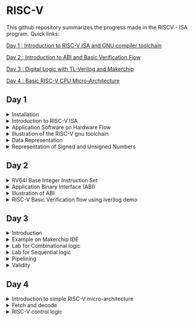 # RISC-V

This github repository summarizes the progress made in the RISCV - ISA program. Quick links:

[Day 1 : Introduction to RISC-V ISA and GNU compiler toolchain](#day-1)

[Day 2 : Introduction to ABI and Basic Verification Flow](#day-2)

[Day 3 : Digital Logic with TL-Verilog and Makerchip](#day-3)

[Day 4 : Basic RISC-V CPU Micro-Architecture](#day-4)

## Day 1 

<details> 
<summary> Installation </summary>

Install the dependencies using the following command :
```
sudo apt-get install libboost-regex-dev
```

**Steps to install the toolchain**
```
git clone https://github.com/kunalg123/riscv_workshop_collaterals.git
cd riscv_workshop_collaterals
chmod +x run.sh
./run.sh
```

Once you run it you will get make error. ignore it  and type the following command
```
cd ~/riscv_toolchain/iverilog/
git checkout --track -b v10-branch origin/v10-branch
git pull 
chmod 777 autoconf.sh 
./autoconf.sh 
./configure 
make
sudo make install 
```

- To set the PATH variable in .bashrc
```
gedit .bashrc

#Type at last line
export PATH="/home/sahil/riscv_toolchain/riscv64-unknown-elf-gcc-8.3.0-2019.08.0-x86_64-linux-ubuntu14/bin:$PATH" 

# close the bashrc and type in terminal
source .bashrc
```

</details>

<details>
  <summary>Introduction to RISC-V ISA </summary>

RISC-V ISA is a base integer ISA and must be present in any implemenatation along with some optional extension. The RISC-V has been designed to support extensive customization and specialization which can be extended  with  one  or  more  optional  instruction-set  extensions,  but  the  base  integer instructions cannot be redefine. The different instructions included in RISC-V are listed below.

1. Pseudo instructions - For e.g- mv,li,ret etc
2. Base integer instruction (RV64I, RV32I)-For e.g-lui,addi etc
3. Multiply extension (RV64M) -For e.g- mulw,divw etc
4. Single and double floating point instruction (RV64F, RV64D) -For e.g- flw,fadd etc
5. Application binary instruction 
6. Memory allocation and stack pointer

To know more about RISC-V check on this link [here](https://riscv.org/wp-content/uploads/2017/05/riscv-spec-v2.2.pdf).

Each base integer set is characterized by the  width  of the register (XLEN) and size of the user address space. The most important advantage of RISC-V is that it is an open standard instruction which is easily available for academics and commercial purposes free of cost.

</details>

<details>
  <summary>Application Software on Hardware Flow</summary>

![1](https://github.com/SahilSira/RISC-V/assets/140998855/fd9b355d-a776-4c1f-a3f8-d699f0d7f882)

When a C program needs to run on a hardware chip, it goes through a series of steps. First, the C program is turned into assembly language, specifically RISCV assembly language in this case. Then, this assembly language is transformed into machine language consisting of 0s and 1s. These binary instructions are what the chip understands and executes. There's a bridge between the RISCV assembly language and the physical layout of the chip. This bridge is made using Hardware Description Language, which is more closely related to the hardware's workings. To create a RISC specification, the architecture needs to be implemented in a way that registers transfer data. This process involves converting from RTL (Register Transfer Level) to the layout, a process known as RTL to GDSII flow. This ensures that all applications function properly on the hardware.

To make an application work on the hardware, it has to pass through the software system. Here, the system software comes into play, which includes the Operating System (OS), compiler, and assembler. The OS handles tasks like input/output and memory allocation, while the compiler turns the high-level code (like C or C++) into a set of instructions. These instructions depend on the hardware's structure. For a RISC-V system, the instructions follow the RISC-V architecture. The assembler then takes these instructions and turns them into a binary form, which is basically a machine language program. This binary representation is what the hardware ultimately receives and processes. These instructions act as a link between the C language and the intricate hardware components. This link is formally called the Instruction Set Architecture (ISA). In hardware's language, only 0s and 1s make sense, and they serve as the foundation for communication between software and hardware.

</details>

<details>
  <summary>Illustration of the RISC-V gnu toolchain</summary>

#### O1 mode 
Consider the simple C program given below which calculates the sum of the number form 1 to n. 

```
#include<stdio.h>
int main()
{
    int i ,sum=0,n=9;
    for (i=1;i<=n;i++)
        sum+=i;
    printf("The sum of numbers from 1 to %d is %d\n",n,sum);
    return 0;
}
```
In order to map this command to riscv based assembly language compile it using the riscv-gnu-toolchain shown below

```
riscv64-unknown-elf-gcc -O1 -mabi=lp64 -march=rv64i -o sum1ton_O1.o sum1ton.c
riscv64-unknown-elf-objdump -d sum1ton_O1.o | less
spike pk sum1ton_O1.o 
```

**Output of the disassembled file**

![dis_main](https://github.com/SahilSira/RISC-V/assets/140998855/a6af741e-50aa-4a54-bbd8-8d1fbef1d441)

To debug line by line
```
spike -d pk sum1ton_O1.o 
until pc 0 10184
reg 0 sp
reg 0 a2
```

**Output of the spike in debug mode is shown below :**

![spike](https://github.com/SahilSira/RISC-V/assets/140998855/a0229bb1-e7c1-450f-87cb-169e8da8d282)

#### Ofast mode
Consider the same [C program] given in the O1 mode.

In order to map this command to riscv based assembly language compile it in Ofast mode using the riscv-gnu-toolchain shown below

```
riscv64-unknown-elf-gcc -Ofast -mabi=lp64 -march=rv64i -o sum1ton_Ofast.o sum1ton.c
riscv64-unknown-elf-objdump -d sum1ton_Ofast.o | less
spike pk sum1ton_Ofast.o 
```

**Output of the disassembled file**

![dis_main_ofast](https://github.com/SahilSira/RISC-V/assets/140998855/0dcf8144-41a0-4c0a-ad53-605b73bd277a)

**Observation** - The same C code compiled in Ofast mode used less number of instruction compared to the O1 mode.

</details>

<details>
  <summary>Data Representation</summary>

![2](https://github.com/SahilSira/RISC-V/assets/140998855/dbda3b8e-dd17-45af-a7c0-dab81170aa2e)

In RISC-V and computer architecture in general, several terms relate to data representation and storage. Let's explore them:

1. **Byte:** - A byte is the fundamental unit of data storage and representation in computers. It consists of 8 bits and can represent a single character or value.

2. **Word:** - A word typically refers to the natural data size that a processor operates with. In RISC-V, the term "word" can vary based on the architecture. For example, in RV32 (32-bit architecture), a word is 4 bytes (32 bits), while in RV64 (64-bit architecture), a word is 8 bytes (64 bits).

3. **Double Word:** - A double word is twice the size of a word. In RISC-V, for example, in RV32, a double word is 8 bytes (64 bits), and in RV64, a double word is 16 bytes (128 bits).

4. **Least Significant Bit (LSB):** -  The least significant bit is the lowest-order bit in a binary representation. 

5. **Most Significant Bit (MSB):** -  The most significant bit is the highest-order bit in a binary representation. It has the greatest influence on the overall value of a number. The MSB is the bit that represents the largest power of two.


6. **Endianess:** - Endianess refers to how multi-byte data is stored in memory. In a big-endian system, the most significant byte is stored at the lowest memory address, while in a little-endian system, the least significant byte is stored at the lowest memory address. RISC-V supports both big-endian and little-endian modes.

7. **Byte addressing** -  is a memory addressing scheme used in computer systems to identify and access individual bytes of data within the computer's memory. In byte addressing, each individual byte in the memory has a unique address, allowing direct access to and manipulation of single bytes of data. In RISC-V, like in many other computer architectures, memory is byte-addressable.

Understanding these terms is crucial when working with data representation, memory allocation, and programming in computer systems, including the RISC-V architecture.

</details>

<details>
  <summary>Representation of Signed and Unsigned Numbers</summary>

#### Unsigned Numbers
Unsigned numbers don’t have any sign, these can contain only magnitude of the number. So, representation of unsigned binary numbers are all positive numbers only.
Since there is no sign bit in this unsigned binary number, so N bit binary number represent its magnitude only. Zero (0) is also unsigned number. Every number in unsigned number representation has only one unique binary equivalent form, so this is unambiguous representation technique. The range of unsigned binary number is from  **0 to ((2^n)-1)**.

Consider the C code given below which demostrates the maximum unsigned number the RV64I can store. 

```
#include<stdio.h>
#include<math.h>

int main()
{
    unsigned long long int max = (unsigned long long int)(pow(2,64)-1); //Line 1
    // unsigned long long int max = (unsigned long long int)(pow(2,127)-1);// Line 2
    // unsigned long long int max = (unsigned long long int)(pow(2,64)*-1);// Line 3
    // unsigned long long int max = (unsigned long long int)(pow(-2,64)-1);// Line 4
    // unsigned long long int max = (unsigned long long int)(pow(-2,63)-1);// Line 5
    // unsigned long long int max = (unsigned long long int)(pow(2,10)-1);// Line 6
    printf("Highest number represented by unsigned long long  int is %llu \n",max);
    return 0;
}
```
___
***Note***</br>

**%llu** - is the format specifier for 64-bit unsigned integer.

**%lld** - is the format specifier for 64-bit signed integer.

Uncomment the lines in the code appropriately and view the result.
___

- Line 1 will execute and give the result of (2^64)-1.</br>
- Line 2 will execute and give the result of (2^64)-1 instead of (2^127)-1 since the maximum unsigned value that can be stored in the 64 bit register is (2^64)-1.</br>
- Line 3 will execute and give the result of 0 instead of -(2^64) since the minimum unsigned value that can be stored in 64 bit register is 0.</br>
- Line 4 will execute and give the result of 0 instead of (2^64)-1.</br>
- Line 5 will execute and give the result of 0 instead of -(2^64) since the minimum unsigned value that can be stored in 64 bit register is 0.</br>
- Line 6 will execute and give the result of 1024 since the value of max is less that (2^64)-1.

To compile and execute the C code in RISC-V gnu toolchain follow the steps given below:

```
riscv64-unknown-elf-gcc -Ofast -mabi=lp64 -march=rv64i -o unsign_num_new.o unsign_num.c 
spike  pk unsign_num_new.o 
```

**Output of the execution**

![unsigne](https://github.com/SahilSira/RISC-V/assets/140998855/13cc63f4-60fb-4932-9d1b-a8f458e5ad27)

![unsigned out](https://github.com/SahilSira/RISC-V/assets/140998855/5adbc7cf-f28c-49e0-aac2-7321cda3554b)


#### Signed Numbers
Generally 2's complement representation is used for the signed numbers. 2’s complement of a number is obtained by inverting each bit of given number plus 1 to least significant bit (LSB). So, positive numbers are represented in binary form and negative numbers are represented in 2’s complement form. There is extra bit for sign representation. If value of sign bit is 0, then number is positive and you can directly represent it in simple binary form, but if value of sign bit 1, then number is negative and 2’s complement of given binary number should be taken. In this representation, zero (0) has only one (unique) representation which is always positive. The range of 2’s complement form is from  **(-2^(n-1))  to ((2^(n-1))-1)**.

Consider the C code given below which demostrates the maximum and minimum signed number the RV64I can store. 


```
#include<stdio.h>
#include<math.h>

int main()
{
    long long int max = (long long int)(pow(2,63)-1);
    long long int min = (long long int)(pow(-2,63));
    printf("Highest number represented by long long  int is %lld \n",max);
    printf("Smallest number represented by long long  int is %lld \n",min);
    return 0;
}
```
To compile and execute the C code in RISC-V gnu toolchain follow the steps given below:

```
riscv64-unknown-elf-gcc -Ofast -mabi=lp64 -march=rv64i -o sign_num_new.o sign_num.c 
spike  pk sign_num_new.o 
```

**Output of the execution**

![signed](https://github.com/SahilSira/RISC-V/assets/140998855/be7ba122-9ab4-4366-be44-971c9d7913a5)

**Different types of format specifiers**

![3](https://github.com/SahilSira/RISC-V/assets/140998855/70fe7fb5-e5ba-4a54-a4ce-4b22fb1b6349)

</details>


## Day 2

<details>
  <summary>RV64I Base Integer Instruction Set</summary>

RV64I is the base integer instruction set for the 64-bit architecture, which builds upon the RV32I variant. RV64I shares most of the instructions with RV32I but the width of registers is different and there are a few additional instructions only in RV64I. The base integer instruction set has 47 instructions (35 instructions from RV32I and 12 instructions from RV64I). The instructions and their format is shown below :

![1](https://github.com/SahilSira/RISC-V/assets/140998855/1098a0b8-77f6-429e-abc0-3a472da07ea4)

There are 31 general-purpose registers x1–x31, which hold integer values. Register x0 is hardwired to the constant 0. There is no hardwired subroutine return address link register, but the standard software calling convention uses register x1 to hold the return address on a call. For RV32, the x registers are 32 bits wide, and for RV64, they are 64 bits wide. The term XLEN to refer to the current width of an x register in bits (either 32 or 64).

![2](https://github.com/SahilSira/RISC-V/assets/140998855/c748f0f7-99ef-404a-af05-cc5856c3f227)

![3](https://github.com/SahilSira/RISC-V/assets/140998855/d7f3058b-dec9-402c-b3ef-5ae19426ae9f)

In the RISC-V instruction set architecture, instructions are categorized into different formats based on their opcode and operand types. These formats are denoted by single-letter abbreviations. Here's an explanation of each type:

- **R-Type (Register Type)** -  These instructions involve operations that operate on two source registers and store the result in a destination register. They include arithmetic, logical, and bitwise operations. The typical format is: opcode rd, rs1, rs2.

- **I-Type (Immediate Type)** - These instructions have an immediate (constant) value as one of their operands, and they work with a source register to perform operations like arithmetic, logical, and memory operations. The typical format is: opcode rd, rs1, imm.

- **S-Type (Store Type)** - S-type instructions are used for storing data into memory. They combine a source register, a destination address (base register), and an immediate offset to determine where the data should be stored. The typical format is: opcode rs2, imm(rs1).

- **B-Type (Branch Type)** - B-type instructions are used for conditional branching. They compare values from two source registers and use an immediate offset to determine the branching target. These instructions support operations like equality, inequality, and comparison. The typical format is: opcode rs1, rs2, imm.

- **U-Type (Upper Immediate Type)** - U-type instructions are used for loading immediate values into registers. They include unconditional jump instructions. These instructions operate on a single source register and use an immediate value to specify the upper bits of the result. The typical format is: opcode rd, imm.

- **J-Type (Jump Type)** J-type instructions are used for unconditional jumps. They involve using an immediate offset to determine the target address of the jump. These instructions are typically used for implementing function calls and other control flow changes. The typical format is: opcode rd, imm.

The instruction format for all types is shown below :

![4](https://github.com/SahilSira/RISC-V/assets/140998855/935d7e6a-0140-4bda-8d55-abd4237816e1)

To know more about the instructions check this [link](https://riscv.org/wp-content/uploads/2017/05/riscv-spec-v2.2.pdf).

</details>

<details>
  <summary>Application Binary Interface (ABI)</summary>

The ABI is a set of rules that govern how software components, like programs and libraries, interact with each other at the binary level. It defines things like how data is passed between different parts of a program, how function calls are made, and how data structures are organized in memory. The ABI ensures compatibility between different parts of a software ecosystem, making it possible for programs to work together seamlessly even if they're written in different languages or compiled by different compilers. The application program can directly access the registers of the RISC V architecture using system calls. The ABI also known as system call interface enables the application to access the hardware resources via registers.A system call is a specific request your program makes to the operating system to perform a task it can't do on its own. For example, if your program needs to read a file, it would make a system call to ask the operating system to read the file and give it the data. System calls are a way for programs to access the more powerful features of the operating system while staying within the rules defined by the ABI. The ISA is inherently divided into two parts: User & System ISA and User ISA the latter is available to the user directly by system calls.

</details>

<details>
  <summary>Illustration of ABI</summary>

Consider the C code given below which calculates the sum from 1 to 9 :
```
#include<stdio.h>

extern int load(int x, int y);

int main()
{
    int result = 0;
    int count = 9;
    result = load(0x0,count+1);
    printf("Sum of numbers from 1 to %d is %d\n",count,result);
    
}
```

Consider the assembly code (ASM) given below :
```
.section .text 
.global load
.type load, @function

load:
    add a4, a0, zero
    add a2, a0, a1
    add a3, a0, zero
loop : add a4, a3, a4
       addi a3, a3, 1
       blt a3, a2, loop
       add a0, a4, zero
       ret
```
The flow chart of the function performed by ASM code is shown below :

![5](https://github.com/SahilSira/RISC-V/assets/140998855/d7decab2-afef-4811-8358-4006ee4ef0a2)

To illustrate the ABI the C code shown above will send the values to the ASM code through the function load and the ASM code will perform the function and return the value to C code and the value is displayed by the C code.

**Steps to perform the lab task mentioned above**
```
riscv64-unknown-elf-gcc -Ofast -mabi=lp64 -march=rv64i -o custom_1_to_9.o custom_1_to_9.c load.S
riscv64-unknown-elf-objdump -d custom_1_to_9.o | less
spike pk custom_1_to_9.o
```

**Outputs of the Lab**

![sum](https://github.com/SahilSira/RISC-V/assets/140998855/5e7c8222-8795-42a9-80be-765a51c297b6)

![sum_disasselbe](https://github.com/SahilSira/RISC-V/assets/140998855/ef60e8f4-e052-4174-8bd1-c96c9c6be1d9)

</details>

<details>
  <summary>RISC-V Basic Verification flow using iverilog demo</summary>

For verification of the RISC-V CPU the C code will be converted into HEX file and it will be given to the RISC-V CPU and the output will be displayed and verified. The block diagram is shown below :

![6](https://github.com/SahilSira/RISC-V/assets/140998855/83a88fd3-abeb-4e79-9b9b-04d5b9efae12)

For demo go to the lab directory using the command given below :
```
cd ~/riscv_workshop_collaterals/labs/
chmod 777 rv32im.sh
./rv32im.sh  # Contains necessary commands to convert C to hex
```

**Output, Script(rv32im.sh) and firmare.hex**

![lab](https://github.com/SahilSira/RISC-V/assets/140998855/f042481b-14cc-4f30-9bb3-51b48d1bd85e)

![rvsim](https://github.com/SahilSira/RISC-V/assets/140998855/4adcd9eb-beae-4522-886d-0950ce2fc2c1)

![hex](https://github.com/SahilSira/RISC-V/assets/140998855/7ed48be5-3751-4add-98de-e778a3590819)

</details>


## Day 3 
<details >
<summary >Introduction</summary>

TL-Verilog was used as the HDL of choice for this project. Projects on Makerchip can be completely designed using TL-Verilog. Transaction Level - Verilog standard is an extension of Verilog which has various advantages like simpler syntax, shorter codes and easy pipelining. You can learn more about TL-Verilog [here](http://tl-x.org/).

Timing abstract can be done in TL-Verilog. This model is specified for pipelines where the sequential elements are generated by tools from the pipelined specification. This allows for easy retiming without the risk of introduction of any functional bugs. More information on timing abstract in TL-Verilog can be found in the IEEE paper ["Timing-Abstract Circuit Design in Transaction-Level Verilog" by Steven Hoover](https://ieeexplore.ieee.org/document/8119264).

</details>

<details>
  <summary>Example on Makerchip IDE </summary>

  ## Makerchip IDE: 
Makerchip is a free online environment for developing high-quality integrated circuits. You can code, compile, simulate, and debug Verilog designs, all from your browser. Your code, block diagrams, and waveforms are tightly integrated.

## Loading pythagorean Example on Makerchip IDE

![1](https://github.com/SahilSira/RISC-V/assets/140998855/cd411bd7-db16-434d-8659-11a668f51145)

## Conway's Game of Life

![29](https://github.com/SahilSira/RISC-V/assets/140998855/39e97598-bd45-49b1-ac7e-af36c490817c)

</details>

<details >
<summary >Lab for Combinational logic </summary>


We will first implement some basic logic gates on Makerchip IDE to gain understanding of the platform. In TL verilog we simply code the logic itself without requiring to declare the variables separately and $in assignment is also not required

## NOT Gate Example on Makerchip IDE

![2](https://github.com/SahilSira/RISC-V/assets/140998855/b0ad6e8c-887a-4922-9446-17bdac2f4c3c)

## OR Gate Example on Makerchip IDE

![4](https://github.com/SahilSira/RISC-V/assets/140998855/086a970a-30c9-4c8b-9390-4f7c783eacb0)

## AND Gate Example on Makerchip IDE

![3](https://github.com/SahilSira/RISC-V/assets/140998855/58673dbf-2399-4bb1-9dad-e46f6138fdea)

## XOR Gate Example on Makerchip IDE

![5](https://github.com/SahilSira/RISC-V/assets/140998855/bcb69a84-ae96-4aa8-a105-47963d91ad54)

## Vector Addition on Makerchip IDE

![6](https://github.com/SahilSira/RISC-V/assets/140998855/d6853ec4-6f34-412f-a060-059dba347529)

## 2:1Multiplexer on Makerchip IDE

![7](https://github.com/SahilSira/RISC-V/assets/140998855/57a9160f-5bb4-4eec-b176-ed99114cae06)

## 2:1 Vector Multiplexer on Makerchip IDE

![8](https://github.com/SahilSira/RISC-V/assets/140998855/588447ab-df8d-4396-9fa4-ec78041aff21)

## Calculator on Makerchip IDE

This is a combinational calculator that can perform +, -, *, / on two input values.

![9](https://github.com/SahilSira/RISC-V/assets/140998855/45b8b2f5-90de-496c-a870-5230d0431ee6)

</details>
<details >
  
<summary >Lab for Sequential  logic </summary>

Sequential logic refers to a type of digital logic circuit or system in which the output depends not only on the current inputs but also on the previous states of the circuit. Unlike combinational logic, which only considers the current inputs to generate outputs, sequential logic incorporates memory elements to store information and generate outputs based on both current inputs and past history.

## Fibonacci Series

The block diagram of the fibonacci series generator is shown below :

![10](https://github.com/SahilSira/RISC-V/assets/140998855/0f25c81a-da3c-4554-a846-938e7781fb29)

Output:

![15](https://github.com/mavi62/IIITB_VLSI/assets/57127783/3d1e3090-6c65-46c6-b2d7-8c732c5fd7cf)


## Free running counter

The block diagram of the free running counter is shown below :

![12](https://github.com/SahilSira/RISC-V/assets/140998855/8578d8f5-2521-4452-b76d-55f3f2580a35)

Output:

![13](https://github.com/SahilSira/RISC-V/assets/140998855/e6f66dc3-a8a3-4af4-8100-e568993b59fd)

## Sequential Calculator`

It works like a normal calculator in which the result of the previous operation is considered as one of the operand for the next operation. Upon reset the result becomes zero.

![15](https://github.com/SahilSira/RISC-V/assets/140998855/f96b7566-cb29-404e-b139-5a3d5818b15b)

</details>

<details> <summary > Pipelining </summary>
	
Pipelining or timing abstract is an important feature in TL verilog as it can be implemented very easily with fewer codes as compared to system verilog which reduces bugs to a great extent. An example of the pipeling for pythogoras theorem using both TL verilog and system verilog in this repo . In TL verilog pipeling can be implemented by defining the pipeline as |calc and the different pipeline stages should be properly align and are indicated by @1, @2 and so on.

## Pipelined pythagorean theorem

![17](https://github.com/SahilSira/RISC-V/assets/140998855/987f6d61-2fe4-47e1-ab79-918fa5f15af4)

## Error detection:

![18](https://github.com/SahilSira/RISC-V/assets/140998855/988420b7-b4f5-4a56-87ec-ce75a4b3dd59)

## Counter and Calculator in Pipeline

The block diagram of the counter with calculator in pipeline is shown below :

![19](https://github.com/SahilSira/RISC-V/assets/140998855/94385eba-fefb-4f19-a6fe-c30a3c2c258e)

The TL-Verilog code is given below :

```
   $reset = *reset;
   $op[1:0] = $random[1:0];
   $val2[31:0] = $rand2[3:0];
   
   |calc
      @1
         $val1[31:0] = >>1$out;
         $sum[31:0] = $val1+$val2;
         $diff[31:0] = $val1-$val2;
         $prod[31:0] = $val1*$val2;
         $div[31:0] = $val1/$val2;
         $out[31:0] = $reset ? 32'h0 : ($op[1] ? ($op[0] ? $div : $prod):($op[0] ? $diff : $sum));
         
         $cnt[31:0] = $reset ? 0 : (>>1$cnt + 1); 

```

![20](https://github.com/SahilSira/RISC-V/assets/140998855/4f0b6dff-762f-45b9-b6a9-e33520b0c7fb)

## 2 Cycle Calculator

The block diagram of the 2 cycle calculator is shown below:

![21](https://github.com/SahilSira/RISC-V/assets/140998855/18697c74-184b-4b17-a11d-881a4675c5b7)

The TL-verilog code is shown below :
```
   $reset = *reset;
   $op[1:0] = $random[1:0];
   $val2[31:0] = $rand2[3:0];
   
   |calc
      @1
         $val1[31:0] = >>2$out;
         $sum[31:0] = $val1+$val2;
         $diff[31:0] = $val1-$val2;
         $prod[31:0] = $val1*$val2;
         $div[31:0] = $val1/$val2;
         $valid = $reset ? 0 : (>>1$valid + 1);
      @2
         $out[31:0] = ($reset | ~($valid))  ? 32'h0 : ($op[1] ? ($op[0] ? $div : $prod):($op[0] ? $diff : $sum));
```

![22](https://github.com/SahilSira/RISC-V/assets/140998855/95b6c099-4926-43ee-bd79-27940d63c158)

</details>

<details>
<summary>Validity</summary>
<br />
First, we shall see a distance accumulator coupled with a Pythagorean pipeline as shown below.
<br />
	
![23](https://github.com/SahilSira/RISC-V/assets/140998855/d57295c6-8baf-4483-ae88-fca692967cce)
<br />
The TL-verilog code is shown below :
```
$reset = *reset;
   |calc
      @1
         $reset = *reset;
      ?$valid
         @1
            $aa_sqr[31:0] = $aa[3:0] * $aa[3:0];
            $bb_sqr[31:0] = $bb[3:0] * $bb[3:0];
         @2
            $cc_sqr[31:0] = $aa_sqr + $bb_sqr;
         @3
            $out[31:0] = sqrt($cc_sqr);
      @4
         $total_distance[63:0] = $reset ? '0 : ($valid ? >>1$total_distance + $out: >>1$total_distance);  
   
```
<br />
The output for it generated in MakerChip is given below.<br />
![24](https://github.com/SahilSira/RISC-V/assets/140998855/1f1131a9-be8d-41f8-a065-b78c17ccd78d)
<br />

## Cycle Calculator with Validity

The following design is what we are required to create.<br />
![25](https://github.com/SahilSira/RISC-V/assets/140998855/fec454fb-f712-4043-a6e0-a761a234be7a)
<br />

The TL-verilog code is shown below :
```
  $reset = *reset;
   |calc
      @1
         $valid = $reset ? 0 : >>1$valid+1;
         $valid_or_reset = $valid || $reset;
      ?$valid_or_reset
         @1
            $val1[31:0] = >>2$out;
            $sum[31:0] = $val1+$val2;
            $diff[31:0] = $val1-$val2;
            $prod[31:0] = $val1*$val2;
            $div[31:0] = $val1/$val2;
            $valid = $reset ? 0 : (>>1$valid + 1);
         @2
            $out[31:0] = $reset  ? 32'h0 : ($op[1] ? ($op[0] ? $div : $prod):($op[0] ? $diff : $sum));

```
<br />
The output in Makerchip is given below.<br />
![26](https://github.com/SahilSira/RISC-V/assets/140998855/9a789f97-f055-48ba-aba3-dc0a0540a6b8)

## Cycle Calculator with Validity and memory

The design we have to implement is given below.<br />
![27](https://github.com/SahilSira/RISC-V/assets/140998855/e54b4bc4-7d86-4ee9-be19-8e0d498fff3b)

The TL-verilog code is shown below :
```
   |calc
      @0
         $reset = *reset;
         
      @1
         $val1 [31:0] = >>2$out;
         $val2 [31:0] = $rand2[3:0];
         
         $valid = $reset ? 1'b0 : >>1$valid + 1'b1 ;
         $valid_or_reset = $valid || $reset;
         
      ?$vaild_or_reset
         @1   
            $sum [31:0] = $val1 + $val2;
            $diff[31:0] = $val1 - $val2;
            $prod[31:0] = $val1 * $val2;
            $div[31:0] = $val1 / $val2;
            
         @2   
            $mem[31:0] = $reset ? 32'b0 :
                         ($op[2:0] == 3'b101) ? $val1 : >>2$mem ;
            
            $out [31:0] = $reset ? 32'b0 :
                          ($op[2:0] == 3'b000) ? $sum :
                          ($op[2:0] == 3'b001) ? $diff :
                          ($op[2:0] == 3'b010) ? $prod :
                          ($op[2:0] == 3'b011) ? $quot :
                          ($op[2:0] == 3'b100) ? >>2$mem : >>2$out ;
```
<br />
The output in Makerchip is given below.<br />

![28](https://github.com/SahilSira/RISC-V/assets/140998855/d3260de8-0949-4490-8f24-8498f3622aa5)

</details>

## Day 4

<details>
<summary>Introduction to simple RISC-V micro-architecture</summary>
The block diagram of a basic RISC-V microarchitecture is as shown in figure below. Now, using the Makerchip platform the implementation of the RISC-V microarchitecture or core is done. For starting the implementation a starter code present in reference is used. The starter code consist of -

- A simple RISC-V assembler.
- An instruction memory containing the sum 1..9 test program.
- Commented code for register file and memory.
- Visualization.
![1](https://github.com/SahilSira/RISC-V/assets/140998855/92ae0e6e-a07d-40a8-9d37-cb951aa4973a)

It's important to note that RISC-V is an instruction set architecture, and microarchitectures 
based on RISC-V can vary widely depending on the design goals of the processor manufacturer. 
Different companies and research institutions may develop their own microarchitectures that 
implement the RISC-V ISA in unique ways, tailored to specific use cases and performance goals.

Here we are designing the basic processor of 3 stages fetch, decode and execute based on 
RISC-V ISA. For starting the implementation a starter code is present in the github repository 
provided.
```bash
 https://github.com/stevehoover/RISC-V_MYTH_Workshop
```
We will follow a test driven development, ie. develop first and then test functionality.

- Template for starting point code of RISC-V CPU.
```bash
\m4_TLV_version 1d: tl-x.org
\SV
   // This code can be found in: https://github.com/stevehoover/RISC-V_MYTH_Workshop
   
   m4_include_lib(['https://raw.githubusercontent.com/BalaDhinesh/RISC-V_MYTH_Workshop/master/tlv_lib/risc-v_shell_lib.tlv'])

\SV
   m4_makerchip_module   // (Expanded in Nav-TLV pane.)
\TLV

   // /====================\
   // | Sum 1 to 9 Program |
   // \====================/
   //
   // Program for MYTH Workshop to test RV32I
   // Add 1,2,3,...,9 (in that order).
   //
   // Regs:
   //  r10 (a0): In: 0, Out: final sum
   //  r12 (a2): 10
   //  r13 (a3): 1..10
   //  r14 (a4): Sum
   // 
   // External to function:
   m4_asm(ADD, r10, r0, r0)             // Initialize r10 (a0) to 0.
   // Function:
   m4_asm(ADD, r14, r10, r0)            // Initialize sum register a4 with 0x0
   m4_asm(ADDI, r12, r10, 1010)         // Store count of 10 in register a2.
   m4_asm(ADD, r13, r10, r0)            // Initialize intermediate sum register a3 with 0
   // Loop:
   m4_asm(ADD, r14, r13, r14)           // Incremental addition
   m4_asm(ADDI, r13, r13, 1)            // Increment intermediate register by 1
   m4_asm(BLT, r13, r12, 1111111111000) // If a3 is less than a2, branch to label named <loop>
   m4_asm(ADD, r10, r14, r0)            // Store final result to register a0 so that it can be read by main program
   
   // Optional:
   // m4_asm(JAL, r7, 00000000000000000000) // Done. Jump to itself (infinite loop). (Up to 20-bit signed immediate plus implicit 0 bit (unlike JALR) provides byte address; last immediate bit should also be 0)
   m4_define_hier(['M4_IMEM'], M4_NUM_INSTRS)

   |cpu
      @0
         $reset = *reset;



      // YOUR CODE HERE
      // ...

      // Note: Because of the magic we are using for visualisation, if visualisation is enabled below,
      //       be sure to avoid having unassigned signals (which you might be using for random inputs)
      //       other than those specifically expected in the labs. You'll get strange errors for these.

   
   // Assert these to end simulation (before Makerchip cycle limit).
   *passed = *cyc_cnt > 40;
   *failed = 1'b0;
   
   // Macro instantiations for:
   //  o instruction memory
   //  o register file
   //  o data memory
   //  o CPU visualization
   |cpu
      //m4+imem(@1)    // Args: (read stage)
      //m4+rf(@1, @1)  // Args: (read stage, write stage) - if equal, no register bypass is required
      //m4+dmem(@4)    // Args: (read/write stage)
      //m4+myth_fpga(@0)  // Uncomment to run on fpga

   //m4+cpu_viz(@4)    // For visualisation, argument should be at least equal to the last stage of CPU logic. @4 would work for all labs.
\SV
   endmodule
```

</details>

<details>
<summary>Fetch and decode</summary>

Here we gonna design RiscV Cpu Core for which block diagram is given below :
![2](https://github.com/SahilSira/RISC-V/assets/140998855/5a9e72ed-3d4f-4c45-bedf-50dd82874e33)

**Program Counter Logic**

The Program Counter, often referred to as the "PC," is a fundamental component of a processor 
that keeps track of the address of the next instruction to be executed. In the RISC-V 
architecture, the PC is typically called "pc" or "pc_reg." Overall, the PC logic is crucial 
for the control flow of a program. It determines which instruction will be executed next and 
how the program progresses. RISC-V, as a RISC (Reduced Instruction Set Computer) architecture, 
emphasizes simplicity and regularity in its design, which extends to its PC handling 
mechanisms.

![3](https://github.com/SahilSira/RISC-V/assets/140998855/02ad5965-f6be-44c5-bf49-d363ce080b50)

```bash
|cpu
      @0
         $reset = *reset;
         
         $pc[31:0] = >>1$reset ? 32'b0 : >>1$pc + 32'd4;
```
- program counter implementation on makerchipIDE
![4](https://github.com/SahilSira/RISC-V/assets/140998855/0c22672c-a039-4d62-b7e2-e0cc928c69f0)

**Fetch implementation Logic**
During the fetch stage, processors fetches the instruction from the memory to the address 
pointed by the program counter. The program counters holds the address of the next stage, in 
our case it is after 4 cycle and the instruction memory holds the set of instruction to be 
executed. The snapshot of the fetch stage is shown below.
         
- logic diagram for Fetch
![5](https://github.com/SahilSira/RISC-V/assets/140998855/1f2e5846-31cd-4044-b3a9-09389258065a)

```bash
|cpu
      @0
         $reset = *reset;
         $pc[31:0] = >>1$reset ? 32'b0 : >>1$pc + 32'd4;

// Assert these to end simulation (before Makerchip cycle limit).
*passed = *cyc_cnt > 40;
*failed = 1'b0;

|cpu
      m4+imem(@1)    // Args: (read stage)

m4+cpu_viz(@4)
```
- Implementation of Fetch Logic on Makerchip along with Diagram and Visualisation.
![6](https://github.com/SahilSira/RISC-V/assets/140998855/0400b3bf-cce5-4825-9a6d-811cb59b8780)

The current implementations have errors such as the variables are not being used. Fetch Logic 
to be implemented

![7](https://github.com/SahilSira/RISC-V/assets/140998855/3e28a9fa-ec37-44b1-87b2-2469d5731cce)

- code for implementation of Fetch
```bash
@0
         $reset = *reset;
         $pc[31:0] = >>1$reset ? 32'b0 : >>1$pc + 32'd4;
      @1
         $imem_rd_addr[M4_IMEM_INDEX_CNT-1:0] = $pc[M4_IMEM_INDEX_CNT+1:2];
         $imem_rd_en = !$reset;
         $instr[31:0] = $imem_rd_data[31:0];
      
      ?$imem_rd_en
         @1
            $imem_rd_data[31:0] = /imem[$imem_rd_addr]$instr;          
```

- Final implementation of Fetch Logic

![8](https://github.com/SahilSira/RISC-V/assets/140998855/062d8cc2-2681-4345-9a34-d8400f0aa165)

![9](https://github.com/SahilSira/RISC-V/assets/140998855/20dc0019-9990-43ea-b447-183edbe40cc3)

**Decode Logic**

Under this section, we look into how to decode the instruction code we fetched from memory.

- Logic Diagram for Decode stage.

![10](https://github.com/SahilSira/RISC-V/assets/140998855/0fe2cfb1-071f-4763-90bb-dd8275364ab6)

Before moving on to Decode logic implementation, it is important to understand how the 
instruction set and opcode are defined in RISC-V. We have dicussed before the different types 
of the instruction types. The various types of instrutcion types are summarised in the table 
along with the binary code. There are 6 instructions type in RISC-V :

- Register (R) type
- Immediate (I) type
- Store (S) type
- Branch (B) type
- Upper immediate (U) type
- Jump (J) type

![11](https://github.com/SahilSira/RISC-V/assets/140998855/c4559145-fb41-47d0-81fc-51afacf6f836)




-code for decode logic
```bash
@1
         $is_i_instr = $instr[6:2] ==? 5'b0000x || 
                       $instr[6:2] ==? 5'b001x0 || 
                       $instr[6:2] == 5'b11001;
         $is_r_instr = $instr[6:2] ==? 5'b011x0 || 
                       $instr[6:2] == 5'b01011 || 
                       $instr[6:2] == 5'b10100;
         $is_s_instr = $instr[6:2] ==? 5'b0100x;
         $is_b_instr = $instr[6:2] ==? 5'b11000;
         $is_j_instr = $instr[6:2] ==? 5'b11011;
         $is_u_instr = $instr[6:2] ==? 5'b0x101;
```
- Implementation for fetch logic
![12](https://github.com/SahilSira/RISC-V/assets/140998855/5c75c993-18dd-4f50-9de3-df9601e20169)

![13](https://github.com/SahilSira/RISC-V/assets/140998855/18000745-442c-4595-bb4f-089d63efadf6)

*Lab on instruction immediate code*
![14](https://github.com/SahilSira/RISC-V/assets/140998855/47dbff7d-075e-4310-9e67-e4438939abd3)

- Code or determining *immediate* for decode logic implementaion
```bash
		      $imm[31:0] = $is_i_instr ? {{21{$instr[31]}}, $instr[30:20]} :
                      $is_s_instr ? {{21{$instr[31]}}, $instr[30:25], $instr[11:7]} :
                      $is_b_instr ? {{20{$instr[31]}}, $instr[7], $instr[30:25], $instr[11:8], 1'b0} :
                      $is_u_instr ? {$instr[31:12], 12'b0} :
                      $is_j_instr ? {{12{$instr[31]}}, $instr[19:12], $instr[20], $instr[30:21], 1'b0} :
                                    32'b0;
```
- Implementaion of the immediate instruction set
![15](https://github.com/SahilSira/RISC-V/assets/140998855/a3d3a2cf-7dfc-4a31-b602-5e1bd7a9e7c2)
- VIZ
![16](https://github.com/SahilSira/RISC-V/assets/140998855/e4c9a80a-a4c8-4e06-9228-902cb0e8a2a3)

*Lab on instruction decode*
![17](https://github.com/SahilSira/RISC-V/assets/140998855/7b9f689b-8c94-46bd-82da-ea70ecbe1974)

- Code fo nstruction code implmentaion
```bash
	 $rs2[4:0] = $instr[24:20];
         $rs1[4:0] = $instr[19:15];
         $rd[4:0]  = $instr[11:7];
         $opcode[6:0] = $instr[6:0];
         $func7[6:0] = $instr[31:25];
         $func3[2:0] = $instr[14:12];
```

- Output
![18](https://github.com/SahilSira/RISC-V/assets/140998855/28b828b4-db35-45b7-a21e-b34c383d970e)
- VIZ
![19](https://github.com/SahilSira/RISC-V/assets/140998855/c80b3faa-488d-4651-995f-c5844c50b411)

*Lab on Decoding Instruction Field Set*
![20](https://github.com/SahilSira/RISC-V/assets/140998855/91a71f5e-b9dd-4c9d-8901-4c9045fe33c9)

-code for instruction based field set
```bash
	$rs2_valid = $is_r_instr || $is_s_instr || $is_b_instr;
         ?$rs2_valid
            $rs2[4:0] = $instr[24:20];
            
         $rs1_valid = $is_r_instr || $is_i_instr || $is_s_instr || $is_b_instr;
         ?$rs1_valid
            $rs1[4:0] = $instr[19:15];
         
         $funct3_valid = $is_r_instr || $is_i_instr || $is_s_instr || $is_b_instr;
         ?$funct3_valid
            $funct3[2:0] = $instr[14:12];
            
         $funct7_valid = $is_r_instr ;
         ?$funct7_valid
            $funct7[6:0] = $instr[31:25];
            
         $rd_valid = $is_r_instr || $is_i_instr || $is_u_instr || $is_j_instr;
         ?$rd_valid
            $rd[4:0] = $instr[11:7];
```     
- Output
![21](https://github.com/SahilSira/RISC-V/assets/140998855/1384fb2f-c1a7-41bd-a221-3b8fbbc8f917)
- VIZ
![22](https://github.com/SahilSira/RISC-V/assets/140998855/d4a1b2fc-a70d-4fca-b8b3-4c95bbfaa006)

*Lab on individual instruction decode*

- code
```bash
	 $dec_bits [10:0] = {$funct7[5], $funct3, $opcode};
         $is_beq = $dec_bits ==? 11'bx_000_1100011;
         $is_bne = $dec_bits ==? 11'bx_001_1100011;
         $is_blt = $dec_bits ==? 11'bx_100_1100011;
         $is_bge = $dec_bits ==? 11'bx_101_1100011;
         $is_bltu = $dec_bits ==? 11'bx_110_1100011;
         $is_bgeu = $dec_bits ==? 11'bx_111_1100011;
         $is_addi = $dec_bits ==? 11'bx_000_0010011;
         $is_add = $dec_bits ==? 11'b0_000_0110011;
```
![23](https://github.com/SahilSira/RISC-V/assets/140998855/96c07a93-7613-4b0c-a73e-c1b92ff7abb0)

- Implementaion of individual instruction decode
![24](https://github.com/SahilSira/RISC-V/assets/140998855/c6437bb3-58a0-4032-bd35-ea536aeedc52)

- VIZ
![25](https://github.com/SahilSira/RISC-V/assets/140998855/4d21afce-a0e4-45e8-976d-9d0055036205)

</details>

<details>
<summary>RISC-V control logic</summary>
	
Under this section, we will look into the implementation of RISC-V CPU from register file read 
onwards.	
**Execute and Register file read/write**

- Pipelined Logic diagram for implementation.
![26](https://github.com/SahilSira/RISC-V/assets/140998855/318f7922-a20a-4946-9c11-e1ab331332d0)

- Structure of the register design for implementation. Two read operations and one write operation to be performed.
![27](https://github.com/SahilSira/RISC-V/assets/140998855/2c70da0c-84bb-4e1b-b3ae-cee1a9aaf44b)

- Code for implementaion
```bash
	 $rf_wr_en = 1'b0;
         $rf_wr_index[4:0] = 5'b0;
         $rf_wr_data[31:0] = 32'b0;
         $rf_rd_en1 = $rs1_valid;
         $rf_rd_en2 = $rs2_valid;
         
         $rf_rd_index1[4:0] = $rs1;
         $rf_rd_index2[4:0] = $rs2;
```
- Now, we have read the register files, we will connect up the values we have read to the signals we will send to the ALU.
- Code for connection.
```bash
	 $src1_value[31:0] = $rf_rd_data1;
         $src2_value[31:0] = $rf_rd_data2;
```

*ALU Imlimentaion*
We move to the next stage of implementation, ie. ALU. The logic diagram.

![28](https://github.com/SahilSira/RISC-V/assets/140998855/e69e68a3-f50a-4569-bb51-eea8f0959fd3)

- code to implement the arithmatic and logic functionalities of the ALU.
```bash
	$result[31:0] = $is_addi ? $src1_value + $imm :
			$is_add ? $src1_value + $src2_value :
			32'bx ;
```

- Implementation upto ALU on Makerchip IDE
![29](https://github.com/SahilSira/RISC-V/assets/140998855/313f3e1b-1414-4f11-83f6-54d7800559c5)

*Register File Write Implementation*

Under this we go over the implementation of Write funcction after the ALU has performed.

- Logic Diagram
![30](https://github.com/SahilSira/RISC-V/assets/140998855/0c5ebe2d-f9bb-4cfc-ba27-5832df718f0d)

- Code for writing register file.
```bash
	$rf_wr_en = $rd_valid && $rd != 5'b0;
	$rf_wr_index[4:0] = $rd;
	$rf_wr_data[31:0] = $result;
```
- Implementaion of the register file logic
![31](https://github.com/SahilSira/RISC-V/assets/140998855/90960cb3-ebe2-4be9-8480-c795a41eb0cd)

**Note** : We will look into arrays under RISC-V.

- Arrays are collection of data of same datatypes.
- RISC-V processors support arrays through their memory access instructions and addressing modes. In the RISC-V architecture, arrays are commonly managed using a combination of memory locations and registers.
- Arrays are represented as contiguous blocks of memory in RISC-V.
- Pointers are used to track the memory address where the array starts.
- Arrays are accessed using pointers and offsets calculated from the index and element size.
- Load and store instructions are used to manipulate array elements.
- Pointer arithmetic involves adding offsets to pointers for accessing different elements.
- Pointers are initialized with the memory address of the array's first element.
- Array operations are performed through load-store instructions and pointer manipulation.

![32](https://github.com/SahilSira/RISC-V/assets/140998855/73a26720-4b66-4375-9e96-da9b6495eb80)

*Branch Instruction Imlementaion*
We will look into the implementations for the various branch instructions, we have decoded earlier.

- Logic Diagram
![33](https://github.com/SahilSira/RISC-V/assets/140998855/b07faf85-28b8-4cad-9b3f-c5a0b152e7e0)

- All instr with B initials are branch statements. Logic for the branches are as follow
![34](https://github.com/SahilSira/RISC-V/assets/140998855/7e4d2931-1a05-47e7-b0ed-a560450148bd)

- Code for implementing when to take a branch.
```bash
$taken_branch = $is_beq ? ($src1_value == $src2_value):
		$is_bne ? ($src1_value != $src2_value):
		$is_blt ? (($src1_value < $src2_value) ^ ($src1_value[31] != $src2_value[31])):
		$is_bge ? (($src1_value >= $src2_value) ^ ($src1_value[31] != $src2_value[31])):
		$is_bltu ? ($src1_value < $src2_value):
		$is_bgeu ? ($src1_value >= $src2_value):
		1'b0;
```

- Now, we will look into how to figure out where to branch to.
- Code to determine the path to Branch to
```bash
$br_target_pc[31:0] = $pc + $imm;
```

- implemenataion of branch instructions
![35](https://github.com/SahilSira/RISC-V/assets/140998855/df850853-06e9-4c02-9287-56afde52a38f)


</details>
